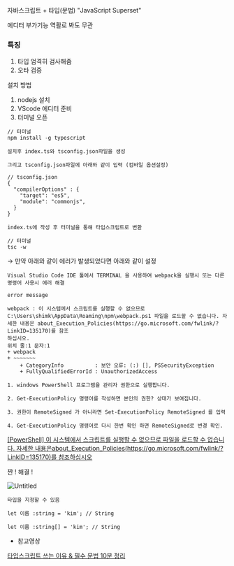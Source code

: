 자바스크립트 + 타입(문법) 
"JavaScript Superset"

에디터 부가기능 역활로 봐도 무관

### 특징

1. 타입 엄격히 검사해줌
2. 오타 검증

설치 방법 

1. nodejs 설치
2. VScode 에디터 준비
3. 터미널 오픈

```tsx
// 터미널
npm install -g typescript

설치후 index.ts와 tsconfig.json파일을 생성

그리고 tsconfig.json파일에 아래와 같이 입력 (컴바일 옵션설정)

// tsconfig.json
{   
  "compilerOptions" : {     
    "target": "es5",     
    "module": "commonjs",  
  } 
}

index.ts에 작성 후 터미널을 통해 타입스크립트로 변환 

// 터미널
tsc -w
```

→ 만약 아래와 같이 에러가 발생되었다면 아래와 같이 설정

```
Visual Studio Code IDE 툴에서 TERMINAL 을 사용하여 webpack을 실행시 또는 다른 명령어 사용시 에러 해결

error message

webpack : 이 시스템에서 스크립트를 실행할 수 없으므로 C:\Users\shimk\AppData\Roaming\npm\webpack.ps1 파일을 로드할 수 없습니다. 자세한 내용은 about_Execution_Policies(https://go.microsoft.com/fwlink/?LinkID=135170)를 참조
하십시오.
위치 줄:1 문자:1
+ webpack
+ ~~~~~~~
    + CategoryInfo          : 보안 오류: (:) [], PSSecurityException
    + FullyQualifiedErrorId : UnauthorizedAccess

1. windows PowerShell 프로그램을 관리자 권한으로 실행합니다.

2. Get-ExecutionPolicy 명령어를 작성하면 본인의 권한? 상태가 보여집니다.

3. 권한이 RemoteSigned 가 아니라면 Set-ExecutionPolicy RemoteSigned 를 입력

4. Get-ExecutionPolicy 명령어로 다시 한번 확인 하면 RemoteSigned로 변경 확인.
```

[[PowerShell] 이 시스템에서 스크립트를 실행할 수 없으므로 파일을 로드할 수 없습니다. 자세한 내용은about_Execution_Policies(https://go.microsoft.com/fwlink/?LinkID=135170)를 참조하십시오](https://dog-developers.tistory.com/183)

 짠 ! 해결 !

![Untitled](https://user-images.githubusercontent.com/45534412/137932763-64138210-ff7c-4820-b9af-9f4af2fdf6a5.png)

```tsx
타입을 지정할 수 있음

let 이름 :string = 'kim'; // String

let 이름 :string[] = 'kim'; // String

```

- 참고영상

[타입스크립트 쓰는 이유 & 필수 문법 10분 정리](https://www.youtube.com/watch?v=xkpcNolC270)
